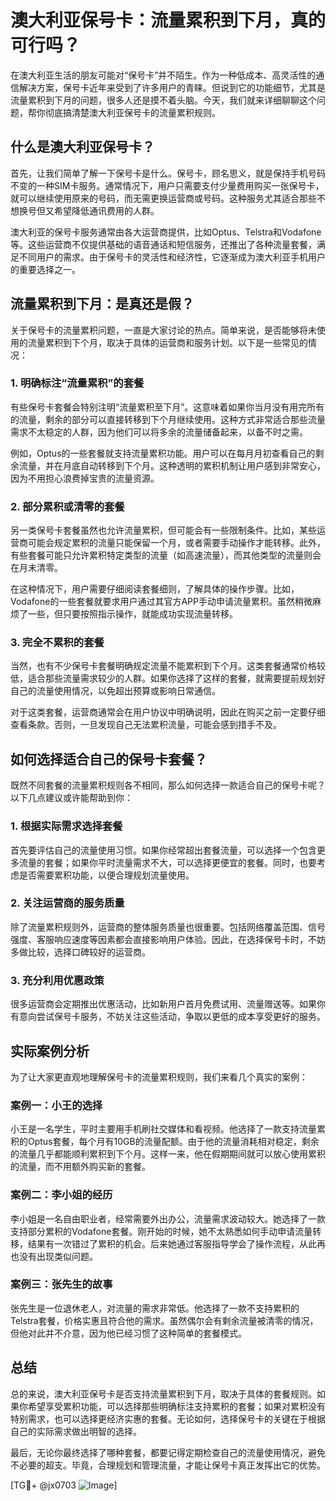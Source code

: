 # 澳大利亚保号卡：流量累积到下月，真的可行吗？

在澳大利亚生活的朋友可能对“保号卡”并不陌生。作为一种低成本、高灵活性的通信解决方案，保号卡近年来受到了许多用户的青睐。但说到它的功能细节，尤其是流量累积到下月的问题，很多人还是摸不着头脑。今天，我们就来详细聊聊这个问题，帮你彻底搞清楚澳大利亚保号卡的流量累积规则。

## 什么是澳大利亚保号卡？

首先，让我们简单了解一下保号卡是什么。保号卡，顾名思义，就是保持手机号码不变的一种SIM卡服务。通常情况下，用户只需要支付少量费用购买一张保号卡，就可以继续使用原来的号码，而无需更换运营商或号码。这种服务尤其适合那些不想换号但又希望降低通讯费用的人群。

澳大利亚的保号卡服务通常由各大运营商提供，比如Optus、Telstra和Vodafone等。这些运营商不仅提供基础的语音通话和短信服务，还推出了各种流量套餐，满足不同用户的需求。由于保号卡的灵活性和经济性，它逐渐成为澳大利亚手机用户的重要选择之一。

## 流量累积到下月：是真还是假？

关于保号卡的流量累积问题，一直是大家讨论的热点。简单来说，是否能够将未使用的流量累积到下个月，取决于具体的运营商和服务计划。以下是一些常见的情况：

### 1. **明确标注“流量累积”的套餐**
有些保号卡套餐会特别注明“流量累积至下月”。这意味着如果你当月没有用完所有的流量，剩余的部分可以直接转移到下个月继续使用。这种方式非常适合那些流量需求不太稳定的人群，因为他们可以将多余的流量储备起来，以备不时之需。

例如，Optus的一些套餐就支持流量累积功能。用户可以在每月月初查看自己的剩余流量，并在月底自动转移到下个月。这种透明的累积机制让用户感到非常安心，因为不用担心浪费掉宝贵的流量资源。

### 2. **部分累积或清零的套餐**
另一类保号卡套餐虽然也允许流量累积，但可能会有一些限制条件。比如，某些运营商可能会规定累积的流量只能保留一个月，或者需要手动操作才能转移。此外，有些套餐可能只允许累积特定类型的流量（如高速流量），而其他类型的流量则会在月末清零。

在这种情况下，用户需要仔细阅读套餐细则，了解具体的操作步骤。比如，Vodafone的一些套餐就要求用户通过其官方APP手动申请流量累积。虽然稍微麻烦了一些，但只要按照指示操作，就能成功实现流量转移。

### 3. **完全不累积的套餐**
当然，也有不少保号卡套餐明确规定流量不能累积到下个月。这类套餐通常价格较低，适合那些流量需求较少的人群。如果你选择了这样的套餐，就需要提前规划好自己的流量使用情况，以免超出预算或影响日常通信。

对于这类套餐，运营商通常会在用户协议中明确说明，因此在购买之前一定要仔细查看条款。否则，一旦发现自己无法累积流量，可能会感到措手不及。

## 如何选择适合自己的保号卡套餐？

既然不同套餐的流量累积规则各不相同，那么如何选择一款适合自己的保号卡呢？以下几点建议或许能帮助到你：

### 1. **根据实际需求选择套餐**
首先要评估自己的流量使用习惯。如果你经常超出套餐流量，可以选择一个包含更多流量的套餐；如果你平时流量需求不大，可以选择更便宜的套餐。同时，也要考虑是否需要累积功能，以便合理规划流量使用。

### 2. **关注运营商的服务质量**
除了流量累积规则外，运营商的整体服务质量也很重要。包括网络覆盖范围、信号强度、客服响应速度等因素都会直接影响用户体验。因此，在选择保号卡时，不妨多做比较，选择口碑较好的运营商。

### 3. **充分利用优惠政策**
很多运营商会定期推出优惠活动，比如新用户首月免费试用、流量赠送等。如果你有意向尝试保号卡服务，不妨关注这些活动，争取以更低的成本享受更好的服务。

## 实际案例分析

为了让大家更直观地理解保号卡的流量累积规则，我们来看几个真实的案例：

### 案例一：小王的选择
小王是一名学生，平时主要用手机刷社交媒体和看视频。他选择了一款支持流量累积的Optus套餐，每个月有10GB的流量配额。由于他的流量消耗相对稳定，剩余的流量几乎都能顺利累积到下个月。这样一来，他在假期期间就可以放心使用累积的流量，而不用额外购买新的套餐。

### 案例二：李小姐的经历
李小姐是一名自由职业者，经常需要外出办公，流量需求波动较大。她选择了一款支持部分累积的Vodafone套餐。刚开始的时候，她不太熟悉如何手动申请流量转移，结果有一次错过了累积的机会。后来她通过客服指导学会了操作流程，从此再也没有出现类似问题。

### 案例三：张先生的故事
张先生是一位退休老人，对流量的需求非常低。他选择了一款不支持累积的Telstra套餐，价格实惠且符合他的需求。虽然偶尔会有剩余流量被清零的情况，但他对此并不介意，因为他已经习惯了这种简单的套餐模式。

## 总结

总的来说，澳大利亚保号卡是否支持流量累积到下月，取决于具体的套餐规则。如果你希望享受累积功能，可以选择那些明确标注支持累积的套餐；如果对累积没有特别需求，也可以选择更经济实惠的套餐。无论如何，选择保号卡的关键在于根据自己的实际需求做出明智的选择。

最后，无论你最终选择了哪种套餐，都要记得定期检查自己的流量使用情况，避免不必要的超支。毕竟，合理规划和管理流量，才能让保号卡真正发挥出它的优势。

[TG💪+ @jx0703 ![Image](https://github.com/user-attachments/assets/dbca1d08-cadb-493c-b0ec-ad6f7a83f270)]